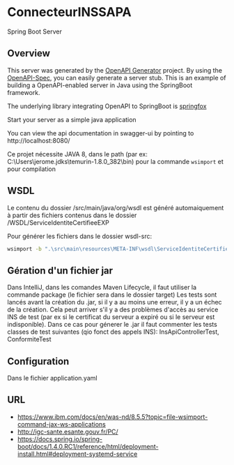 # ConnecteurINSSAPA

Spring Boot Server 


## Overview  
This server was generated by the [OpenAPI Generator](https://openapi-generator.tech) project.
By using the [OpenAPI-Spec](https://openapis.org), you can easily generate a server stub.
This is an example of building a OpenAPI-enabled server in Java using the SpringBoot framework.

The underlying library integrating OpenAPI to SpringBoot is [springfox](https://github.com/springfox/springfox)

Start your server as a simple java application

You can view the api documentation in swagger-ui by pointing to  
http://localhost:8080/


Ce projet nécessite JAVA 8, dans le path (par ex: C:\Users\jerome\.jdks\temurin-1.8.0_382\bin) pour la commande ```wsimport``` et pour compilation

## WSDL

Le contenu du dossier /src/main/java/org/wsdl est généré automaiquement à partir des fichiers contenus dans le dossier /WSDL/ServiceIdentiteCertifieeEXP


Pour générer les fichiers dans le dossier wsdl-src:
```bash
wsimport -b ".\src\main\resources\META-INF\wsdl\ServiceIdentiteCertifieeEXP\DESIR_ICIR_EXP_1.5.0.wsdl" -wsdllocation "/META-INF/wsdl/ServiceIdentiteCertifieeEXP/DESIR_ICIR_EXP_1.5.0.wsdl" -keep -verbose -extension -d wsdl-src ".\src\main\resources\META-INF\wsdl\ServiceIdentiteCertifieeEXP\DESIR_ICIR_EXP_1.5.0.wsdl"
```

## Gération d'un fichier jar
Dans IntelliJ, dans les comandes Maven Lifecycle, il faut utiliser la commande package (le fichier sera dans le dossier target)
Les tests sont lancés avant la création du .jar, si il y a au moins une erreur, il y a un échec de la création. Cela peut arriver s'il y a des problèmes d'accès au service INS de test (par ex si le certificat du serveur a expiré ou si le serveur est indisponible).
Dans ce cas pour génerer le .jar il faut commenter les tests classes de test suivantes (qio fonct des appels INS): InsApiControllerTest, ConformiteTest

## Configuration
Dans le fichier application.yaml

## URL

- https://www.ibm.com/docs/en/was-nd/8.5.5?topic=file-wsimport-command-jax-ws-applications
- http://igc-sante.esante.gouv.fr/PC/
- https://docs.spring.io/spring-boot/docs/1.4.0.RC1/reference/html/deployment-install.html#deployment-systemd-service
